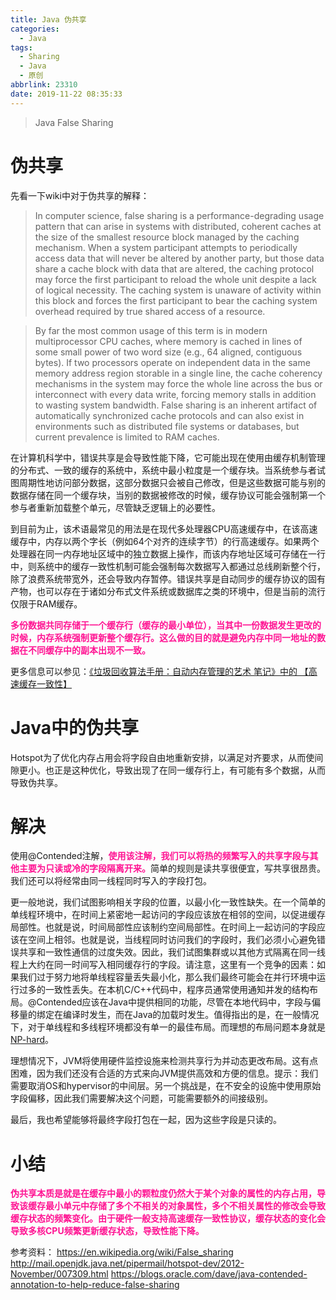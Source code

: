 ```yaml
---
title: Java 伪共享
categories:
  - Java
tags:
  - Sharing
  - Java
  - 原创
abbrlink: 23310
date: 2019-11-22 08:35:33
---
```


> Java False Sharing

<!-- more -->

# 伪共享

先看一下wiki中对于伪共享的解释：

> In computer science, false sharing is a performance-degrading usage pattern that can arise in systems with distributed, coherent caches at the size of the smallest resource block managed by the caching mechanism. When a system participant attempts to periodically access data that will never be altered by another party, but those data share a cache block with data that are altered, the caching protocol may force the first participant to reload the whole unit despite a lack of logical necessity. The caching system is unaware of activity within this block and forces the first participant to bear the caching system overhead required by true shared access of a resource.

> By far the most common usage of this term is in modern multiprocessor CPU caches, where memory is cached in lines of some small power of two word size (e.g., 64 aligned, contiguous bytes). If two processors operate on independent data in the same memory address region storable in a single line, the cache coherency mechanisms in the system may force the whole line across the bus or interconnect with every data write, forcing memory stalls in addition to wasting system bandwidth. False sharing is an inherent artifact of automatically synchronized cache protocols and can also exist in environments such as distributed file systems or databases, but current prevalence is limited to RAM caches.

在计算机科学中，错误共享是会导致性能下降，它可能出现在使用由缓存机制管理的分布式、一致的缓存的系统中，系统中最小粒度是一个缓存块。当系统参与者试图周期性地访问部分数据，这部分数据只会被自己修改，但是这些数据可能与别的数据存储在同一个缓存块，当别的数据被修改的时候，缓存协议可能会强制第一个参与者重新加载整个单元，尽管缺乏逻辑上的必要性。

到目前为止，该术语最常见的用法是在现代多处理器CPU高速缓存中，在该高速缓存中，内存以两个字长（例如64个对齐的连续字节）的行高速缓存。如果两个处理器在同一内存地址区域中的独立数据上操作，而该内存地址区域可存储在一行中，则系统中的缓存一致性机制可能会强制每次数据写入都通过总线刷新整个行，除了浪费系统带宽外，还会导致内存暂停。错误共享是自动同步的缓存协议的固有产物，也可以存在于诸如分布式文件系统或数据库之类的环境中，但是当前的流行仅限于RAM缓存。

<font color=DeepPink>**多份数据共同存储于一个缓存行（缓存的最小单位），当其中一份数据发生更改的时候，内存系统强制更新整个缓存行。这么做的目的就是避免内存中同一地址的数据在不同缓存中的副本出现不一致。**</font>

更多信息可以参见：[《垃圾回收算法手册：自动内存管理的艺术 笔记》中的 【高速缓存一致性】](https://www.jiankunking.com/the-garbage-collection-handbook-the-art-of-automatic-memory-management-note.html)

# Java中的伪共享
Hotspot为了优化内存占用会将字段自由地重新安排，以满足对齐要求，从而使间隙更小。也正是这种优化，导致出现了在同一缓存行上，有可能有多个数据，从而导致伪共享。

# 解决

使用@Contended注解，<font color=DeepPink>**使用该注解，我们可以将热的频繁写入的共享字段与其他主要为只读或冷的字段隔离开来。**</font>简单的规则是读共享很便宜，写共享很昂贵。我们还可以将经常由同一线程同时写入的字段打包。

更一般地说，我们试图影响相关字段的位置，以最小化一致性缺失。在一个简单的单线程环境中，在时间上紧密地一起访问的字段应该放在相邻的空间，以促进缓存局部性。也就是说，时间局部性应该制约空间局部性。在时间上一起访问的字段应该在空间上相邻。也就是说，当线程同时访问我们的字段时，我们必须小心避免错误共享和一致性通信的过度失效。因此，我们试图集群或以其他方式隔离在同一线程上大约在同一时间写入相同缓存行的字段。请注意，这里有一个竞争的因素：如果我们过于努力地将单线程容量丢失最小化，那么我们最终可能会在并行环境中运行过多的一致性丢失。在本机C/C++代码中，程序员通常使用通知并发的结构布局。@Contended应该在Java中提供相同的功能，尽管在本地代码中，字段与偏移量的绑定在编译时发生，而在Java的加载时发生。值得指出的是，在一般情况下，对于单线程和多线程环境都没有单一的最佳布局。而理想的布局问题本身就是[NP-hard](https://en.wikipedia.org/wiki/NP-hardness)。

理想情况下，JVM将使用硬件监控设施来检测共享行为并动态更改布局。这有点困难，因为我们还没有合适的方式来向JVM提供高效和方便的信息。提示：我们需要取消OS和hypervisor的中间层。另一个挑战是，在不安全的设施中使用原始字段偏移，因此我们需要解决这个问题，可能需要额外的间接级别。

最后，我也希望能够将最终字段打包在一起，因为这些字段是只读的。

# 小结
<font color=DeepPink>**伪共享本质是就是在缓存中最小的颗粒度仍然大于某个对象的属性的内存占用，导致该缓存最小单元中存储了多个不相关的对象属性，多个不相关属性的修改会导致缓存状态的频繁变化。由于硬件一般支持高速缓存一致性协议，缓存状态的变化会导致多核CPU频繁更新缓存状态，导致性能下降。**</font>

参考资料：
https://en.wikipedia.org/wiki/False_sharing
http://mail.openjdk.java.net/pipermail/hotspot-dev/2012-November/007309.html
https://blogs.oracle.com/dave/java-contended-annotation-to-help-reduce-false-sharing